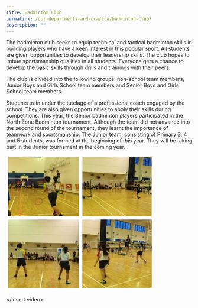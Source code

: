 ```yaml
---
title: Badminton Club
permalink: /our-departments-and-cca/cca/badminton-club/
description: ""
---
```

The badminton club seeks to equip technical and tactical badminton skills in budding players who have a keen interest in this popular sport. All students are given opportunities to develop their leadership skills. The club hopes to imbue sportsmanship qualities in all students. Everyone gets a chance to develop the basic skills through drills and trainings with their peers.   

The club is divided into the following groups: non-school team members, Junior Boys and Girls School team members and Senior Boys and Girls School team members. 

Students train under the tutelage of a professional coach engaged by the school. They are also given opportunities to apply their skills during competitions. This year, the Senior badminton players participated in the North Zone Badminton tournament. Although the team did not advance into the second round of the tournament, they learnt the importance of teamwork and sportsmanship. The Junior team, consisting of Primary 3, 4 and 5 students, was formed at the beginning of this year. They will be taking part in the Junior tournament in the coming year.

<img src="/images/badminton%20club.jpg" 
     style="width:80%">

</insert video>